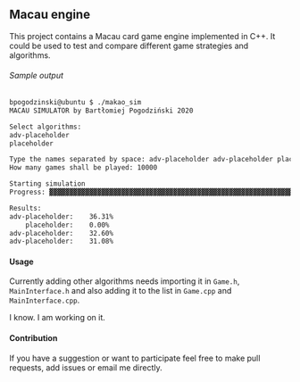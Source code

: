 ## Macau engine

This project contains a Macau card game engine implemented in C++. It could be used to test and compare different game strategies and algorithms.

###### Sample output

```bash
bpogodzinski@ubuntu $ ./makao_sim
MACAU SIMULATOR by Bartłomiej Pogodziński 2020

Select algorithms:
adv-placeholder
placeholder

Type the names separated by space: adv-placeholder adv-placeholder placeholder adv-placeholder
How many games shall be played: 10000

Starting simulation
Progress: ▓▓▓▓▓▓▓▓▓▓▓▓▓▓▓▓▓▓▓▓▓▓▓▓▓▓▓▓▓▓▓▓▓▓▓▓▓▓▓▓▓▓▓▓▓▓▓▓▓▓▓▓▓▓▓▓▓▓▓▓▓▓▓▓▓▓▓▓▓▓▓▓▓▓▓▓▓▓▓▓▓▓▓▓▓▓▓▓▓▓▓▓▓▓▓▓▓▓▓

Results:
adv-placeholder:	36.31%
    placeholder:	0.00%
adv-placeholder:	32.60%
adv-placeholder:	31.08%
```

#### Usage

Currently adding other algorithms needs importing it in `Game.h`, `MainInterface.h` and also adding it to the list in `Game.cpp` and `MainInterface.cpp`.

I know. I am working on it.

#### Contribution

If you have a suggestion or want to participate feel free to make pull requests, add issues or email me directly.
